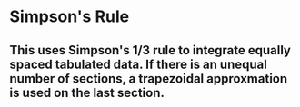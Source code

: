 # Simpson's Rule
## This uses Simpson's 1/3 rule to integrate equally spaced tabulated data. If there is an unequal number of sections, a trapezoidal approxmation is used on the last section.
